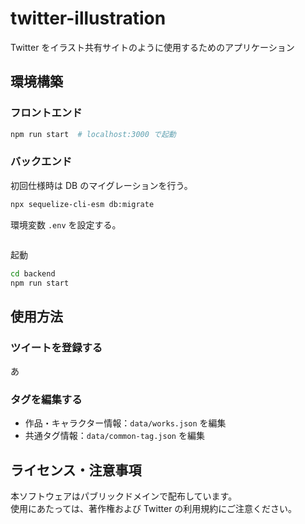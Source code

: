 # twitter-illustration

Twitter をイラスト共有サイトのように使用するためのアプリケーション

## 環境構築

### フロントエンド

```bash
npm run start  # localhost:3000 で起動
```

### バックエンド

初回仕様時は DB のマイグレーションを行う。

```bash
npx sequelize-cli-esm db:migrate
```

環境変数 `.env` を設定する。

```

```

起動

```bash
cd backend
npm run start
```

## 使用方法

### ツイートを登録する

あ

### タグを編集する

- 作品・キャラクター情報：`data/works.json` を編集
- 共通タグ情報：`data/common-tag.json` を編集

## ライセンス・注意事項

本ソフトウェアはパブリックドメインで配布しています。  
使用にあたっては、著作権および Twitter の利用規約にご注意ください。
